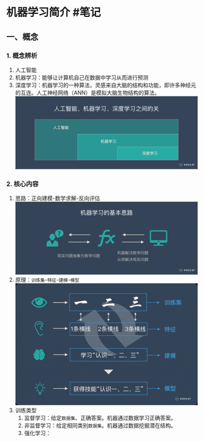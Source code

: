 # 机器学习简介 #笔记

## 一、概念

### 1. 概念辨析

1. 人工智能
2. 机器学习：能够让计算机自己在数据中学习从而进行预测
3. 深度学习：机器学习的一种算法，灵感来自大脑的结构和功能，即许多神经元的互连。人工神经网络（ANN）是模拟大脑生物结构的算法。
    ![20220812150105](https://raw.githubusercontent.com/dsw676676/picture/main/image/20220812150105.png)

### 2. 核心内容

1. 思路：正向建模-数学求解-反向评估
    ![20220812150223](https://raw.githubusercontent.com/dsw676676/picture/main/image/20220812150223.png)
2. 原理：`训练集`-`特征`-`建模`-`模型`
    ![20220812150432](https://raw.githubusercontent.com/dsw676676/picture/main/image/20220812150432.png)
3. 训练类型
   1. 监督学习：给定`数据集`、正确答案。机器通过数据学习正确答案。
   2. 非监督学习：给定相同类别`数据集`。机器通过数据挖掘潜在结构。
   3. 强化学习：
